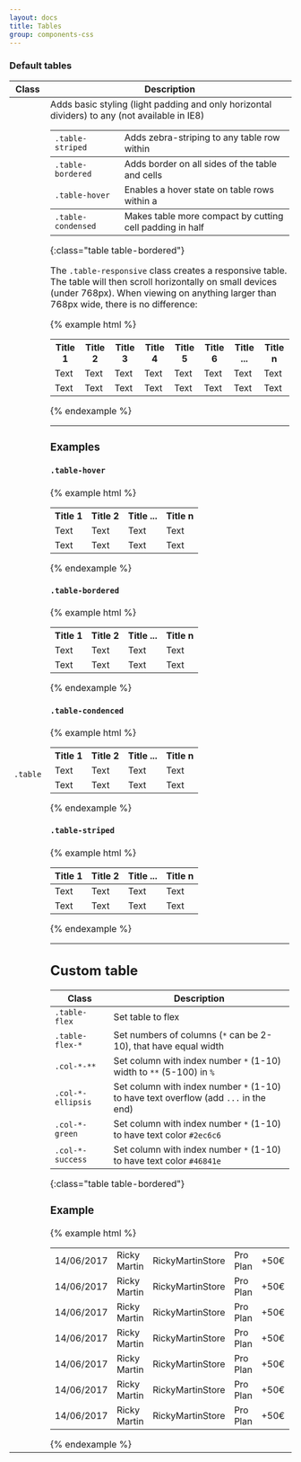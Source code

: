 ```yaml
---
layout: docs
title: Tables
group: components-css
---
```


### Default tables

| Class | Description |
|-------|-------------|
| `.table` | Adds basic styling (light padding and only horizontal dividers) to any <table> |
| `.table-striped` | Adds zebra-striping to any table row within <tbody> (not available in IE8) |
| `.table-bordered` | Adds border on all sides of the table and cells |
| `.table-hover` | Enables a hover state on table rows within a <tbody> |
| `.table-condensed` | Makes table more compact by cutting cell padding in half |
{:class="table table-bordered"}

The `.table-responsive` class creates a responsive table. The table will then scroll horizontally on small devices (under 768px). When viewing on anything larger than 768px wide, there is no difference:

{% example html %}
<div class="table-responsive">
    <table class="table">
        <tr>
            <th>Title 1</th>
            <th>Title 2</th>
            <th>Title 3</th>
            <th>Title 4</th>
            <th>Title 5</th>
            <th>Title 6</th>
            <th>Title ...</th>
            <th>Title n</th>
        </tr>
        <tr>
            <td>Text</td>
            <td>Text</td>
            <td>Text</td>
            <td>Text</td>
            <td>Text</td>
            <td>Text</td>
            <td>Text</td>
            <td>Text</td>
        </tr>
        <tr>
            <td>Text</td>
            <td>Text</td>
            <td>Text</td>
            <td>Text</td>
            <td>Text</td>
            <td>Text</td>
            <td>Text</td>
            <td>Text</td>
        </tr>
    </table>
</div>
{% endexample %}

---

### Examples

#### `.table-hover`

{% example html %}
<table class="table table-hover">
    <tr>
        <th>Title 1</th>
        <th>Title 2</th>
        <th>Title ...</th>
        <th>Title n</th>
    </tr>
    <tr>
        <td>Text</td>
        <td>Text</td>
        <td>Text</td>
        <td>Text</td>
    </tr>
    <tr>
        <td>Text</td>
        <td>Text</td>
        <td>Text</td>
        <td>Text</td>
    </tr>
</table>
{% endexample %}

#### `.table-bordered`

{% example html %}
<table class="table table-bordered">
    <tr>
        <th>Title 1</th>
        <th>Title 2</th>
        <th>Title ...</th>
        <th>Title n</th>
    </tr>
    <tr>
        <td>Text</td>
        <td>Text</td>
        <td>Text</td>
        <td>Text</td>
    </tr>
    <tr>
        <td>Text</td>
        <td>Text</td>
        <td>Text</td>
        <td>Text</td>
    </tr>
</table>
{% endexample %}

#### `.table-condenced`

{% example html %}
<table class="table table-condenced">
    <tr>
        <th>Title 1</th>
        <th>Title 2</th>
        <th>Title ...</th>
        <th>Title n</th>
    </tr>
    <tr>
        <td>Text</td>
        <td>Text</td>
        <td>Text</td>
        <td>Text</td>
    </tr>
    <tr>
        <td>Text</td>
        <td>Text</td>
        <td>Text</td>
        <td>Text</td>
    </tr>
</table>
{% endexample %}

#### `.table-striped`

{% example html %}
<table class="table table-striped">
    <thead>
        <tr>
            <th>Title 1</th>
            <th>Title 2</th>
            <th>Title ...</th>
            <th>Title n</th>
        </tr>
    </thead>
    <tbody>
        <tr>
            <td>Text</td>
            <td>Text</td>
            <td>Text</td>
            <td>Text</td>
        </tr>
        <tr>
            <td>Text</td>
            <td>Text</td>
            <td>Text</td>
            <td>Text</td>
        </tr>
    </tbody>
</table>
{% endexample %}

---

## Custom table

| Class | Description |
|-------|-------------|
| `.table-flex` | Set table to flex |
| `.table-flex-*` | Set numbers of columns (`*` can be 2-10), that have equal width |
| `.col-*-**` | Set column with index number `*` (1-10) width to `**` (5-100) in `%` |
| `.col-*-ellipsis` | Set column with index number `*` (1-10) to have text overflow (add `...` in the end) |
| `.col-*-green` | Set column with index number `*` (1-10) to have text color `#2ec6c6` |
| `.col-*-success` | Set column with index number `*` (1-10) to have text color `#46841e` |
{:class="table table-bordered"}

### Example

{% example html %}
<table class="table-flex col-1-20 col-2-25 col-3-25 col-4-25 col-5-10 col-2-ellipsis col-3-ellipsis col-4-ellipsis col-3-green col-5-success">
    <tbody>
        <tr>
            <td>14/06/2017</td>
            <td>Ricky Martin</td>
            <td>RickyMartinStore</td>
            <td>Pro Plan</td>
            <td>+50€</td>
        </tr>
        <tr>
            <td>14/06/2017</td>
            <td>Ricky Martin</td>
            <td>RickyMartinStore</td>
            <td>Pro Plan</td>
            <td>+50€</td>
        </tr>
        <tr>
            <td>14/06/2017</td>
            <td>Ricky Martin</td>
            <td>RickyMartinStore</td>
            <td>Pro Plan</td>
            <td>+50€</td>
        </tr>
        <tr>
            <td>14/06/2017</td>
            <td>Ricky Martin</td>
            <td>RickyMartinStore</td>
            <td>Pro Plan</td>
            <td>+50€</td>
        </tr>
        <tr>
            <td>14/06/2017</td>
            <td>Ricky Martin</td>
            <td>RickyMartinStore</td>
            <td>Pro Plan</td>
            <td>+50€</td>
        </tr>
        <tr>
            <td>14/06/2017</td>
            <td>Ricky Martin</td>
            <td>RickyMartinStore</td>
            <td>Pro Plan</td>
            <td>+50€</td>
        </tr>
        <tr>
            <td>14/06/2017</td>
            <td>Ricky Martin</td>
            <td>RickyMartinStore</td>
            <td>Pro Plan</td>
            <td>+50€</td>
        </tr>
    </tbody>
</table>
{% endexample %}
